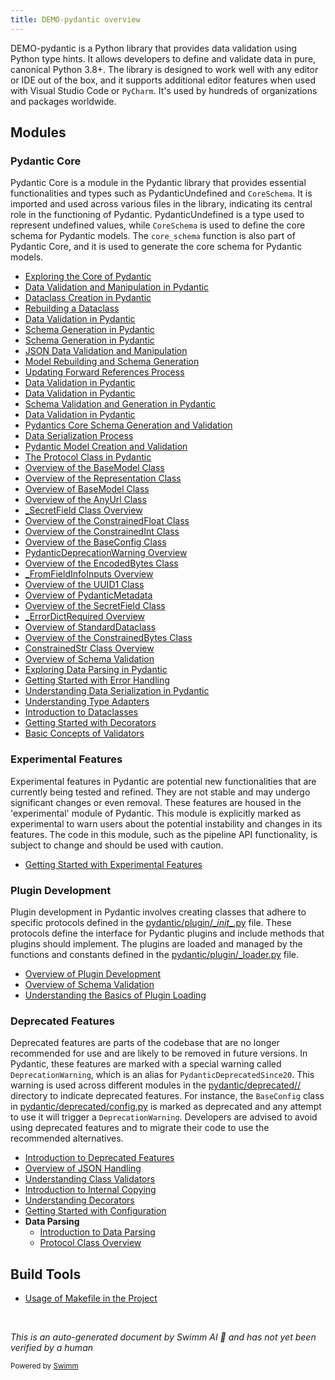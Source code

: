 ```yaml
---
title: DEMO-pydantic overview
---
```

DEMO-pydantic is a Python library that provides data validation using Python type hints. It allows developers to define and validate data in pure, canonical Python 3.8+. The library is designed to work well with any editor or IDE out of the box, and it supports additional editor features when used with Visual Studio Code or <SwmToken path="/pydantic/deprecated/tools.py" pos="14:5:5" line-data="    # See PyCharm issues https://youtrack.jetbrains.com/issue/PY-21915">`PyCharm`</SwmToken>. It's used by hundreds of organizations and packages worldwide.

## Modules

### Pydantic Core

Pydantic Core is a module in the Pydantic library that provides essential functionalities and types such as PydanticUndefined and <SwmToken path="/pydantic/type_adapter.py" pos="26:6:6" line-data="from pydantic_core import CoreSchema, SchemaSerializer, SchemaValidator, Some">`CoreSchema`</SwmToken>. It is imported and used across various files in the library, indicating its central role in the functioning of Pydantic. PydanticUndefined is a type used to represent undefined values, while <SwmToken path="/pydantic/type_adapter.py" pos="26:6:6" line-data="from pydantic_core import CoreSchema, SchemaSerializer, SchemaValidator, Some">`CoreSchema`</SwmToken> is used to define the core schema for Pydantic models. The <SwmToken path="/pydantic/type_adapter.py" pos="305:3:3" line-data="    def core_schema(self) -&gt; CoreSchema:">`core_schema`</SwmToken> function is also part of Pydantic Core, and it is used to generate the core schema for Pydantic models.

- <SwmLink doc-title="Exploring the Core of Pydantic">[Exploring the Core of Pydantic](/.swm/exploring-the-core-of-pydantic.wqkv0hqh.sw.md)</SwmLink>
- <SwmLink doc-title="Data Validation and Manipulation in Pydantic">[Data Validation and Manipulation in Pydantic](/.swm/data-validation-and-manipulation-in-pydantic.yczmkex6.sw.md)</SwmLink>
- <SwmLink doc-title="Dataclass Creation in Pydantic">[Dataclass Creation in Pydantic](/.swm/dataclass-creation-in-pydantic.3cjjn3re.sw.md)</SwmLink>
- <SwmLink doc-title="Rebuilding a Dataclass">[Rebuilding a Dataclass](/.swm/rebuilding-a-dataclass.ju7876as.sw.md)</SwmLink>
- <SwmLink doc-title="Data Validation in Pydantic">[Data Validation in Pydantic](/.swm/data-validation-in-pydantic.w0xam561.sw.md)</SwmLink>
- <SwmLink doc-title="Schema Generation in Pydantic">[Schema Generation in Pydantic](/.swm/schema-generation-in-pydantic.d5dldiny.sw.md)</SwmLink>
- <SwmLink doc-title="Schema Generation in Pydantic">[Schema Generation in Pydantic](/.swm/schema-generation-in-pydantic.72geczrq.sw.md)</SwmLink>
- <SwmLink doc-title="JSON Data Validation and Manipulation">[JSON Data Validation and Manipulation](/.swm/json-data-validation-and-manipulation.gtv5849p.sw.md)</SwmLink>
- <SwmLink doc-title="Model Rebuilding and Schema Generation">[Model Rebuilding and Schema Generation](/.swm/model-rebuilding-and-schema-generation.9cgpmqkm.sw.md)</SwmLink>
- <SwmLink doc-title="Updating Forward References Process">[Updating Forward References Process](/.swm/updating-forward-references-process.ew0ou6vz.sw.md)</SwmLink>
- <SwmLink doc-title="Data Validation in Pydantic">[Data Validation in Pydantic](/.swm/data-validation-in-pydantic.2lxi7kyw.sw.md)</SwmLink>
- <SwmLink doc-title="Data Validation in Pydantic">[Data Validation in Pydantic](/.swm/data-validation-in-pydantic.mxqs1t0d.sw.md)</SwmLink>
- <SwmLink doc-title="Schema Validation and Generation in Pydantic">[Schema Validation and Generation in Pydantic](/.swm/schema-validation-and-generation-in-pydantic.sylj00cr.sw.md)</SwmLink>
- <SwmLink doc-title="Data Validation in Pydantic">[Data Validation in Pydantic](/.swm/data-validation-in-pydantic.oifi28h1.sw.md)</SwmLink>
- <SwmLink doc-title="Pydantics Core Schema Generation and Validation">[Pydantics Core Schema Generation and Validation](/.swm/pydantics-core-schema-generation-and-validation.zkou251x.sw.md)</SwmLink>
- <SwmLink doc-title="Data Serialization Process">[Data Serialization Process](/.swm/data-serialization-process.aoqi0qfb.sw.md)</SwmLink>
- <SwmLink doc-title="Pydantic Model Creation and Validation">[Pydantic Model Creation and Validation](/.swm/pydantic-model-creation-and-validation.a9o3r32d.sw.md)</SwmLink>
- <SwmLink doc-title="The Protocol Class in Pydantic">[The Protocol Class in Pydantic](/.swm/the-protocol-class-in-pydantic.r64cl.sw.md)</SwmLink>
- <SwmLink doc-title="Overview of the BaseModel Class">[Overview of the BaseModel Class](/.swm/overview-of-the-basemodel-class.fvfsy.sw.md)</SwmLink>
- <SwmLink doc-title="Overview of the Representation Class">[Overview of the Representation Class](/.swm/overview-of-the-representation-class.0l4ky.sw.md)</SwmLink>
- <SwmLink doc-title="Overview of BaseModel Class">[Overview of BaseModel Class](/.swm/overview-of-basemodel-class.nlcxq.sw.md)</SwmLink>
- <SwmLink doc-title="Overview of the AnyUrl Class">[Overview of the AnyUrl Class](/.swm/overview-of-the-anyurl-class.1qbuo.sw.md)</SwmLink>
- <SwmLink doc-title="_SecretField Class Overview">[_SecretField Class Overview](/.swm/_secretfield-class-overview.spfum.sw.md)</SwmLink>
- <SwmLink doc-title="Overview of the ConstrainedFloat Class">[Overview of the ConstrainedFloat Class](/.swm/overview-of-the-constrainedfloat-class.l29dq.sw.md)</SwmLink>
- <SwmLink doc-title="Overview of the ConstrainedInt Class">[Overview of the ConstrainedInt Class](/.swm/overview-of-the-constrainedint-class.r7czm.sw.md)</SwmLink>
- <SwmLink doc-title="Overview of the BaseConfig Class">[Overview of the BaseConfig Class](/.swm/overview-of-the-baseconfig-class.i1u4j.sw.md)</SwmLink>
- <SwmLink doc-title="PydanticDeprecationWarning Overview">[PydanticDeprecationWarning Overview](/.swm/pydanticdeprecationwarning-overview.dym9o.sw.md)</SwmLink>
- <SwmLink doc-title="Overview of the EncodedBytes Class">[Overview of the EncodedBytes Class](/.swm/overview-of-the-encodedbytes-class.zw9iy.sw.md)</SwmLink>
- <SwmLink doc-title="_FromFieldInfoInputs Overview">[_FromFieldInfoInputs Overview](/.swm/_fromfieldinfoinputs-overview.kq5c8.sw.md)</SwmLink>
- <SwmLink doc-title="Overview of the UUID1 Class">[Overview of the UUID1 Class](/.swm/overview-of-the-uuid1-class.8hbxt.sw.md)</SwmLink>
- <SwmLink doc-title="Overview of PydanticMetadata">[Overview of PydanticMetadata](/.swm/overview-of-pydanticmetadata.azkqv.sw.md)</SwmLink>
- <SwmLink doc-title="Overview of the SecretField Class">[Overview of the SecretField Class](/.swm/overview-of-the-secretfield-class.c6bub.sw.md)</SwmLink>
- <SwmLink doc-title="_ErrorDictRequired Overview">[_ErrorDictRequired Overview](/.swm/_errordictrequired-overview.95mkz.sw.md)</SwmLink>
- <SwmLink doc-title="Overview of StandardDataclass">[Overview of StandardDataclass](/.swm/overview-of-standarddataclass.lt7ul.sw.md)</SwmLink>
- <SwmLink doc-title="Overview of the ConstrainedBytes Class">[Overview of the ConstrainedBytes Class](/.swm/overview-of-the-constrainedbytes-class.761ko.sw.md)</SwmLink>
- <SwmLink doc-title="ConstrainedStr Class Overview">[ConstrainedStr Class Overview](/.swm/constrainedstr-class-overview.9llax.sw.md)</SwmLink>
- <SwmLink doc-title="Overview of Schema Validation">[Overview of Schema Validation](/.swm/overview-of-schema-validation.zao89x5e.sw.md)</SwmLink>
- <SwmLink doc-title="Exploring Data Parsing in Pydantic">[Exploring Data Parsing in Pydantic](/.swm/exploring-data-parsing-in-pydantic.td8sxyhd.sw.md)</SwmLink>
- <SwmLink doc-title="Getting Started with Error Handling">[Getting Started with Error Handling](/.swm/getting-started-with-error-handling.t7oyjwa8.sw.md)</SwmLink>
- <SwmLink doc-title="Understanding Data Serialization in Pydantic">[Understanding Data Serialization in Pydantic](/.swm/understanding-data-serialization-in-pydantic.qydp80xf.sw.md)</SwmLink>
- <SwmLink doc-title="Understanding Type Adapters">[Understanding Type Adapters](/.swm/understanding-type-adapters.vewtwpez.sw.md)</SwmLink>
- <SwmLink doc-title="Introduction to Dataclasses">[Introduction to Dataclasses](/.swm/introduction-to-dataclasses.7lwzu6dt.sw.md)</SwmLink>
- <SwmLink doc-title="Getting Started with Decorators">[Getting Started with Decorators](/.swm/getting-started-with-decorators.82cexcm9.sw.md)</SwmLink>
- <SwmLink doc-title="Basic Concepts of Validators">[Basic Concepts of Validators](/.swm/basic-concepts-of-validators.9s5kyplz.sw.md)</SwmLink>

### Experimental Features

Experimental features in Pydantic are potential new functionalities that are currently being tested and refined. They are not stable and may undergo significant changes or even removal. These features are housed in the 'experimental' module of Pydantic. This module is explicitly marked as experimental to warn users about the potential instability and changes in its features. The code in this module, such as the pipeline API functionality, is subject to change and should be used with caution.

- <SwmLink doc-title="Getting Started with Experimental Features">[Getting Started with Experimental Features](/.swm/getting-started-with-experimental-features.2urdcgk3.sw.md)</SwmLink>

### Plugin Development

Plugin development in Pydantic involves creating classes that adhere to specific protocols defined in the <SwmPath>[pydantic/plugin/\__init_\_.py](/pydantic/plugin/__init__.py)</SwmPath> file. These protocols define the interface for Pydantic plugins and include methods that plugins should implement. The plugins are loaded and managed by the functions and constants defined in the <SwmPath>[pydantic/plugin/\_loader.py](/pydantic/plugin/_loader.py)</SwmPath> file.

- <SwmLink doc-title="Overview of Plugin Development">[Overview of Plugin Development](/.swm/overview-of-plugin-development.modoipeu.sw.md)</SwmLink>
- <SwmLink doc-title="Overview of Schema Validation">[Overview of Schema Validation](/.swm/overview-of-schema-validation.ra85w7jw.sw.md)</SwmLink>
- <SwmLink doc-title="Understanding the Basics of Plugin Loading">[Understanding the Basics of Plugin Loading](/.swm/understanding-the-basics-of-plugin-loading.s5ywg49n.sw.md)</SwmLink>

### Deprecated Features

Deprecated features are parts of the codebase that are no longer recommended for use and are likely to be removed in future versions. In Pydantic, these features are marked with a special warning called <SwmToken path="/pydantic/deprecated/tools.py" pos="16:1:1" line-data="    DeprecationWarning = PydanticDeprecatedSince20">`DeprecationWarning`</SwmToken>, which is an alias for <SwmToken path="/pydantic/warnings.py" pos="49:2:2" line-data="class PydanticDeprecatedSince20(PydanticDeprecationWarning):">`PydanticDeprecatedSince20`</SwmToken>. This warning is used across different modules in the <SwmPath>[pydantic/deprecated//](/pydantic/deprecated//)</SwmPath> directory to indicate deprecated features. For instance, the <SwmToken path="/pydantic/v1/config.py" pos="80:2:2" line-data="class BaseConfig:">`BaseConfig`</SwmToken> class in <SwmPath>[pydantic/deprecated/config.py](/pydantic/deprecated/config.py)</SwmPath> is marked as deprecated and any attempt to use it will trigger a <SwmToken path="/pydantic/deprecated/tools.py" pos="16:1:1" line-data="    DeprecationWarning = PydanticDeprecatedSince20">`DeprecationWarning`</SwmToken>. Developers are advised to avoid using deprecated features and to migrate their code to use the recommended alternatives.

- <SwmLink doc-title="Introduction to Deprecated Features">[Introduction to Deprecated Features](/.swm/introduction-to-deprecated-features.36f108xw.sw.md)</SwmLink>
- <SwmLink doc-title="Overview of JSON Handling">[Overview of JSON Handling](/.swm/overview-of-json-handling.nfj7fskx.sw.md)</SwmLink>
- <SwmLink doc-title="Understanding Class Validators">[Understanding Class Validators](/.swm/understanding-class-validators.jmejli6n.sw.md)</SwmLink>
- <SwmLink doc-title="Introduction to Internal Copying">[Introduction to Internal Copying](/.swm/introduction-to-internal-copying.m9ri373r.sw.md)</SwmLink>
- <SwmLink doc-title="Understanding Decorators">[Understanding Decorators](/.swm/understanding-decorators.5i1bu8gj.sw.md)</SwmLink>
- <SwmLink doc-title="Getting Started with Configuration">[Getting Started with Configuration](/.swm/getting-started-with-configuration.pcvuelqz.sw.md)</SwmLink>
- **Data Parsing**
  - <SwmLink doc-title="Introduction to Data Parsing">[Introduction to Data Parsing](/.swm/introduction-to-data-parsing.4efahyag.sw.md)</SwmLink>
  - <SwmLink doc-title="Protocol Class Overview">[Protocol Class Overview](/.swm/protocol-class-overview.lr9lw.sw.md)</SwmLink>

## Build Tools

- <SwmLink doc-title="Usage of Makefile in the Project">[Usage of Makefile in the Project](/.swm/usage-of-makefile-in-the-project.wflufswn.sw.md)</SwmLink>

&nbsp;

*This is an auto-generated document by Swimm AI 🌊 and has not yet been verified by a human*

<SwmMeta version="3.0.0" repo-id="Z2l0aHViJTNBJTNBREVNTy1weWRhbnRpYyUzQSUzQWdpbGFkbmF2b3Q=" repo-name="DEMO-pydantic"><sup>Powered by [Swimm](https://app.swimm.io/)</sup></SwmMeta>

